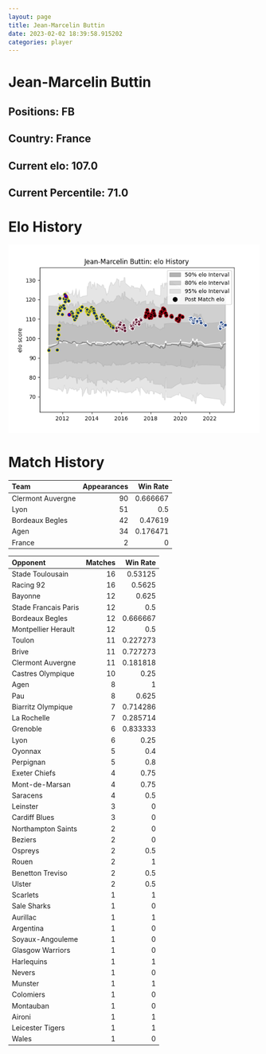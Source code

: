 ```yaml
---  
layout: page  
title: Jean-Marcelin Buttin  
date: 2023-02-02 18:39:58.915202  
categories: player  
---
```

# Jean-Marcelin Buttin

## Positions: FB

## Country: France

## Current elo: 107.0

## Current Percentile: 71.0

# Elo History


![elo history](history_Jean-MarcelinButtin.png)
# Match History


| Team              |   Appearances |   Win Rate |
|:------------------|--------------:|-----------:|
| Clermont Auvergne |            90 |   0.666667 |
| Lyon              |            51 |   0.5      |
| Bordeaux Begles   |            42 |   0.47619  |
| Agen              |            34 |   0.176471 |
| France            |             2 |   0        |

| Opponent             |   Matches |   Win Rate |
|:---------------------|----------:|-----------:|
| Stade Toulousain     |        16 |   0.53125  |
| Racing 92            |        16 |   0.5625   |
| Bayonne              |        12 |   0.625    |
| Stade Francais Paris |        12 |   0.5      |
| Bordeaux Begles      |        12 |   0.666667 |
| Montpellier Herault  |        12 |   0.5      |
| Toulon               |        11 |   0.227273 |
| Brive                |        11 |   0.727273 |
| Clermont Auvergne    |        11 |   0.181818 |
| Castres Olympique    |        10 |   0.25     |
| Agen                 |         8 |   1        |
| Pau                  |         8 |   0.625    |
| Biarritz Olympique   |         7 |   0.714286 |
| La Rochelle          |         7 |   0.285714 |
| Grenoble             |         6 |   0.833333 |
| Lyon                 |         6 |   0.25     |
| Oyonnax              |         5 |   0.4      |
| Perpignan            |         5 |   0.8      |
| Exeter Chiefs        |         4 |   0.75     |
| Mont-de-Marsan       |         4 |   0.75     |
| Saracens             |         4 |   0.5      |
| Leinster             |         3 |   0        |
| Cardiff Blues        |         3 |   0        |
| Northampton Saints   |         2 |   0        |
| Beziers              |         2 |   0        |
| Ospreys              |         2 |   0.5      |
| Rouen                |         2 |   1        |
| Benetton Treviso     |         2 |   0.5      |
| Ulster               |         2 |   0.5      |
| Scarlets             |         1 |   1        |
| Sale Sharks          |         1 |   0        |
| Aurillac             |         1 |   1        |
| Argentina            |         1 |   0        |
| Soyaux-Angouleme     |         1 |   0        |
| Glasgow Warriors     |         1 |   0        |
| Harlequins           |         1 |   1        |
| Nevers               |         1 |   0        |
| Munster              |         1 |   1        |
| Colomiers            |         1 |   0        |
| Montauban            |         1 |   0        |
| Aironi               |         1 |   1        |
| Leicester Tigers     |         1 |   1        |
| Wales                |         1 |   0        |
